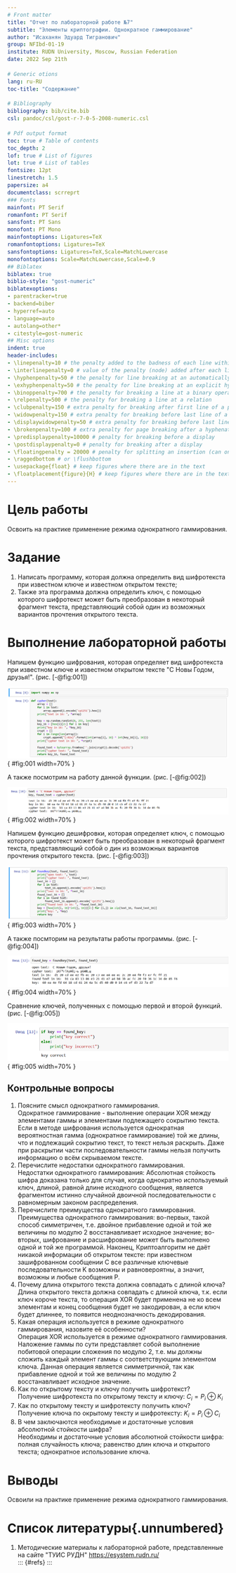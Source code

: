 ```yaml
---
# Front matter
title: "Отчет по лабораторной работе №7"
subtitle: "Элементы криптографии. Однократное гаммирование"
author: "Исаханян Эдуард Тигранович"
group: NFIbd-01-19
institute: RUDN University, Moscow, Russian Federation
date: 2022 Sep 21th

# Generic otions
lang: ru-RU
toc-title: "Содержание"

# Bibliography
bibliography: bib/cite.bib
csl: pandoc/csl/gost-r-7-0-5-2008-numeric.csl

# Pdf output format
toc: true # Table of contents
toc_depth: 2
lof: true # List of figures
lot: true # List of tables
fontsize: 12pt
linestretch: 1.5
papersize: a4
documentclass: scrreprt
### Fonts
mainfont: PT Serif
romanfont: PT Serif
sansfont: PT Sans
monofont: PT Mono
mainfontoptions: Ligatures=TeX
romanfontoptions: Ligatures=TeX
sansfontoptions: Ligatures=TeX,Scale=MatchLowercase
monofontoptions: Scale=MatchLowercase,Scale=0.9
## Biblatex
biblatex: true
biblio-style: "gost-numeric"
biblatexoptions:
- parentracker=true
- backend=biber
- hyperref=auto
- language=auto
- autolang=other*
- citestyle=gost-numeric
## Misc options
indent: true
header-includes:
- \linepenalty=10 # the penalty added to the badness of each line within a paragraph (no associated penalty node) Increasing the value makes tex try to have fewer lines in the paragraph.
- \interlinepenalty=0 # value of the penalty (node) added after each line of a paragraph.
- \hyphenpenalty=50 # the penalty for line breaking at an automatically inserted hyphen
- \exhyphenpenalty=50 # the penalty for line breaking at an explicit hyphen
- \binoppenalty=700 # the penalty for breaking a line at a binary operator
- \relpenalty=500 # the penalty for breaking a line at a relation
- \clubpenalty=150 # extra penalty for breaking after first line of a paragraph
- \widowpenalty=150 # extra penalty for breaking before last line of a paragraph
- \displaywidowpenalty=50 # extra penalty for breaking before last line before a display math
- \brokenpenalty=100 # extra penalty for page breaking after a hyphenated line
- \predisplaypenalty=10000 # penalty for breaking before a display
- \postdisplaypenalty=0 # penalty for breaking after a display
- \floatingpenalty = 20000 # penalty for splitting an insertion (can only be split footnote in standard LaTeX)
- \raggedbottom # or \flushbottom
- \usepackage{float} # keep figures where there are in the text
- \floatplacement{figure}{H} # keep figures where there are in the text
---
```


# Цель работы

Освоить на практике применение режима однократного гаммирования.

# Задание

1. Написать программу, которая должна определить вид шифротекста при известном ключе и известном открытом тексте;
2. Также эта программа должна определить ключ, с помощью которого шифротекст может быть преобразован в некоторый фрагмент текста, представляющий собой один из возможных вариантов прочтения открытого текста.

# Выполнение лабораторной работы

Напишем функцию шифрования, которая определяет вид шифротекста при известном ключе и 
известном открытом тексте "С Новы Годом, друзья!". (рис. [-@fig:001])

![Функция, шифрующая данные](images/1.png){ #fig:001 width=70% }

А также посмотрим на работу данной функции. (рис. [-@fig:002])

![Результат работы функции, шифрующей данные](images/2.png){ #fig:002 width=70% }

Напишем функцию дешифровки, которая определяет ключ, с помощью которого 
шифротекст может быть преобразован в некоторый фрагмент текста, представляющий собой о
дин из возможных вариантов прочтения открытого текста. (рис. [-@fig:003])

![Функция, дешифрующая данные](images/3.png){ #fig:003 width=70% }

А также посмторим на результаты работы программы. (рис. [-@fig:004])

![Результат работы функции, шифрующей данные](images/4.png){ #fig:004 width=70% }

Сравнение ключей, полученных с помощью первой и второй функций. (рис. [-@fig:005])

![Сравнение ключей](images/5.png){ #fig:005 width=70% }

## Контрольные вопросы

1. Поясните смысл однократного гаммирования.  
   Одократное гаммирование - выполнение операции XOR между элементами гаммы и элементами подлежащего сокрытию текста. Если в методе шифрования используется однократная вероятностная гамма (однократное гаммирование) той же длины, что и подлежащий сокрытию текст, то текст нельзя раскрыть. Даже при раскрытии части последовательности гаммы нельзя получить информацию о всём скрываемом тексте.
2. Перечислите недостатки однократного гаммирования.  
   Недостатки однократного гаммирования: Абсолютная стойкость шифра доказана только для случая, когда однократно используемый ключ, длиной, равной длине исходного сообщения, является фрагментом истинно случайной двоичной последовательности с равномерным законом распределения.
3. Перечислите преимущества однократного гаммирования.  
   Преимущества однократного гаммирования: во-первых, такой способ симметричен, т.е. двойное прибавление одной и той же величины по модулю 2 восстанавливает исходное значение; во-вторых, шифрование и расшифрование может быть выполнено одной и той же программой. Наконец, Криптоалгоритм не даёт никакой информации об открытом тексте: при известном зашифрованном сообщении C все различные ключевые последовательности K возможны и равновероятны, а значит, возможны и любые сообщения P.
4. Почему длина открытого текста должна совпадать с длиной ключа?  
   Длина открытого текста должна совпадать с длиной ключа, т.к. если ключ короче текста, то операция XOR будет применена не ко всем элементам и конец сообщения будет не закодирован, а если ключ будет длиннее, то появится неоднозначность декодирования.
5. Какая операция используется в режиме однократного гаммирования, назовите её особенности?  
   Операция XOR используется в режиме однократного гаммирования. Наложение гаммы по сути представляет собой выполнение побитовой операции сложения по модулю 2, т.е. мы должны сложить каждый элемент гаммы с соответствующим элементом ключа. Данная операция является симметричной, так как прибавление одной и той же величины по модулю 2 восстанавливает исходное значение.
6. Как по открытому тексту и ключу получить шифротекст?  
   Получение шифротекста по открытому тексту и ключу: $C_i = P_i \oplus K_i$
7. Как по открытому тексту и шифротексту получить ключ?  
   Получение ключа по окрытому тексту и шифротексту: $K_i = P_i \oplus C_i$
8. В чем заключаются необходимые и достаточные условия абсолютной стойкости шифра?  
   Необходимы и достаточные условия абсолютной стойкости шифра: полная случайность ключа; равенство длин ключа и открытого текста; однократное использование ключа.

# Выводы

Освоили на практике применение режима однократного гаммирования.

# Список литературы{.unnumbered}
1. Методические материалы к лабораторной работе, представленные на сайте "ТУИС РУДН" https://esystem.rudn.ru/  
::: {#refs}
:::
